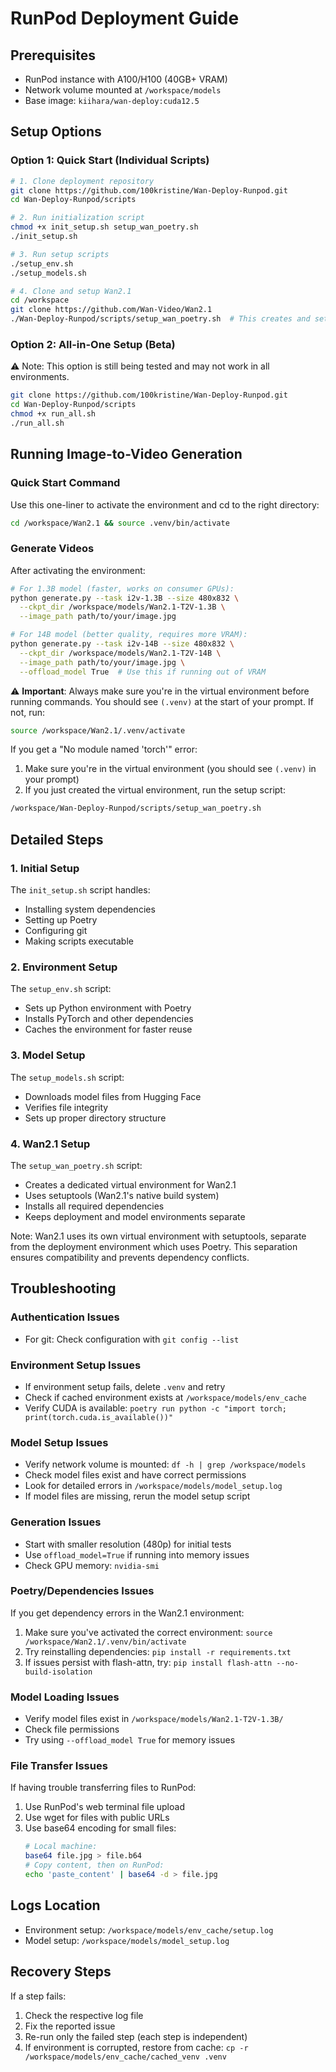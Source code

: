 # RunPod Deployment Guide

## Prerequisites
- RunPod instance with A100/H100 (40GB+ VRAM)
- Network volume mounted at `/workspace/models`
- Base image: `kiihara/wan-deploy:cuda12.5`

## Setup Options

### Option 1: Quick Start (Individual Scripts)
```bash
# 1. Clone deployment repository
git clone https://github.com/100kristine/Wan-Deploy-Runpod.git
cd Wan-Deploy-Runpod/scripts

# 2. Run initialization script
chmod +x init_setup.sh setup_wan_poetry.sh
./init_setup.sh

# 3. Run setup scripts
./setup_env.sh
./setup_models.sh

# 4. Clone and setup Wan2.1
cd /workspace
git clone https://github.com/Wan-Video/Wan2.1
./Wan-Deploy-Runpod/scripts/setup_wan_poetry.sh  # This creates and sets up the virtual environment
```

### Option 2: All-in-One Setup (Beta)
⚠️ Note: This option is still being tested and may not work in all environments.
```bash
git clone https://github.com/100kristine/Wan-Deploy-Runpod.git
cd Wan-Deploy-Runpod/scripts
chmod +x run_all.sh
./run_all.sh
```

## Running Image-to-Video Generation

### Quick Start Command
Use this one-liner to activate the environment and cd to the right directory:
```bash
cd /workspace/Wan2.1 && source .venv/bin/activate
```

### Generate Videos
After activating the environment:

```bash
# For 1.3B model (faster, works on consumer GPUs):
python generate.py --task i2v-1.3B --size 480x832 \
  --ckpt_dir /workspace/models/Wan2.1-T2V-1.3B \
  --image_path path/to/your/image.jpg

# For 14B model (better quality, requires more VRAM):
python generate.py --task i2v-14B --size 480x832 \
  --ckpt_dir /workspace/models/Wan2.1-T2V-14B \
  --image_path path/to/your/image.jpg \
  --offload_model True  # Use this if running out of VRAM
```

⚠️ **Important**: Always make sure you're in the virtual environment before running commands. You should see `(.venv)` at the start of your prompt. If not, run:
```bash
source /workspace/Wan2.1/.venv/activate
```

If you get a "No module named 'torch'" error:
1. Make sure you're in the virtual environment (you should see `(.venv)` in your prompt)
2. If you just created the virtual environment, run the setup script:
```bash
/workspace/Wan-Deploy-Runpod/scripts/setup_wan_poetry.sh
```

## Detailed Steps

### 1. Initial Setup
The `init_setup.sh` script handles:
- Installing system dependencies
- Setting up Poetry
- Configuring git
- Making scripts executable

### 2. Environment Setup
The `setup_env.sh` script:
- Sets up Python environment with Poetry
- Installs PyTorch and other dependencies
- Caches the environment for faster reuse

### 3. Model Setup
The `setup_models.sh` script:
- Downloads model files from Hugging Face
- Verifies file integrity
- Sets up proper directory structure

### 4. Wan2.1 Setup
The `setup_wan_poetry.sh` script:
- Creates a dedicated virtual environment for Wan2.1
- Uses setuptools (Wan2.1's native build system)
- Installs all required dependencies
- Keeps deployment and model environments separate

Note: Wan2.1 uses its own virtual environment with setuptools, separate from the deployment environment which uses Poetry. This separation ensures compatibility and prevents dependency conflicts.

## Troubleshooting

### Authentication Issues
- For git: Check configuration with `git config --list`

### Environment Setup Issues
- If environment setup fails, delete `.venv` and retry
- Check if cached environment exists at `/workspace/models/env_cache`
- Verify CUDA is available: `poetry run python -c "import torch; print(torch.cuda.is_available())"`

### Model Setup Issues
- Verify network volume is mounted: `df -h | grep /workspace/models`
- Check model files exist and have correct permissions
- Look for detailed errors in `/workspace/models/model_setup.log`
- If model files are missing, rerun the model setup script

### Generation Issues
- Start with smaller resolution (480p) for initial tests
- Use `offload_model=True` if running into memory issues
- Check GPU memory: `nvidia-smi`

### Poetry/Dependencies Issues
If you get dependency errors in the Wan2.1 environment:
1. Make sure you've activated the correct environment: `source /workspace/Wan2.1/.venv/bin/activate`
2. Try reinstalling dependencies: `pip install -r requirements.txt`
3. If issues persist with flash-attn, try: `pip install flash-attn --no-build-isolation`

### Model Loading Issues
- Verify model files exist in `/workspace/models/Wan2.1-T2V-1.3B/`
- Check file permissions
- Try using `--offload_model True` for memory issues

### File Transfer Issues
If having trouble transferring files to RunPod:
1. Use RunPod's web terminal file upload
2. Use wget for files with public URLs
3. Use base64 encoding for small files:
   ```bash
   # Local machine:
   base64 file.jpg > file.b64
   # Copy content, then on RunPod:
   echo 'paste_content' | base64 -d > file.jpg
   ```

## Logs Location
- Environment setup: `/workspace/models/env_cache/setup.log`
- Model setup: `/workspace/models/model_setup.log`

## Recovery Steps
If a step fails:
1. Check the respective log file
2. Fix the reported issue
3. Re-run only the failed step (each step is independent)
4. If environment is corrupted, restore from cache: `cp -r /workspace/models/env_cache/cached_venv .venv` 